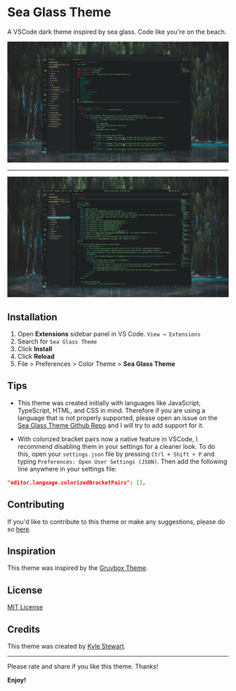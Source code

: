 # Sea Glass Theme

A VSCode dark theme inspired by sea glass. Code like you're on the beach.

![Sea Glass Theme](./assets/sea-glass-theme-1.png)

---

![Sea Glass Theme](./assets/sea-glass-theme-2.png)

## Installation

1. Open **Extensions** sidebar panel in VS Code. `View → Extensions`
2. Search for `Sea Glass Theme`
3. Click **Install**
4. Click **Reload**
5. File > Preferences > Color Theme > **Sea Glass Theme**

## Tips

- This theme was created initially with languages like JavaScript, TypeScript, HTML, and CSS in mind. Therefore if you are using a language that is not properly supported, please open an issue on the [Sea Glass Theme Github Repo](https://github.com/KStew1017/sea-glass-vscode-color-theme) and I will try to add support for it.

- With colorized bracket pairs now a native feature in VSCode, I recommend disabling them in your settings for a cleaner look. To do this, open your `settings.json` file by pressing `Ctrl + Shift + P` and typing `Preferences: Open User Settings (JSON)`. Then add the following line anywhere in your settings file:

```json
"editor.language.colorizedBracketPairs": [],
```

## Contributing

If you'd like to contribute to this theme or make any suggestions, please do so [here](https://github.com/KStew1017/sea-glass-vscode-color-theme).

## Inspiration

This theme was inspired by the [Gruvbox Theme](https://marketplace.visualstudio.com/items?itemName=jdinhlife.gruvbox).

## License

[MIT License](./LICENSE.txt)

## Credits

This theme was created by [Kyle Stewart](https://github.com/KStew1017).

---

Please rate and share if you like this theme. Thanks!

**Enjoy!**